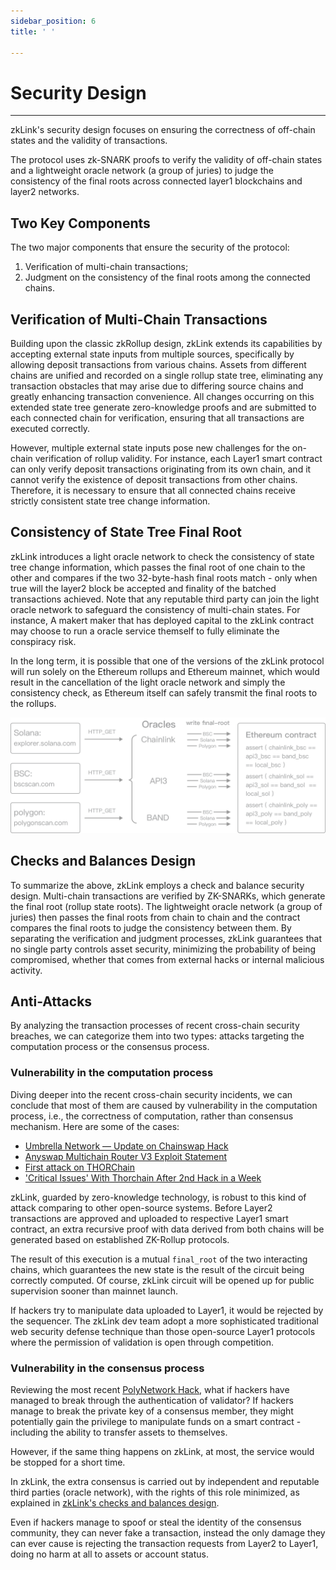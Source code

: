 ```yaml
---
sidebar_position: 6
title: ' '

---
```


# Security Design

---
zkLink's security design focuses on ensuring the correctness of off-chain states and the validity of transactions. 

The protocol uses zk-SNARK proofs to verify the validity of off-chain states and a lightweight oracle network (a group of juries) to judge the consistency of the final roots across connected layer1 blockchains and layer2 networks.

## Two Key Components
The two major components that ensure the security of the protocol:
1. Verification of multi-chain transactions;
2. Judgment on the consistency of the final roots among the connected chains.

## Verification of Multi-Chain Transactions
Building upon the classic zkRollup design, zkLink extends its capabilities by accepting external state inputs from multiple sources, specifically by allowing deposit transactions from various chains. Assets from different chains are unified and recorded on a single rollup state tree, eliminating any transaction obstacles that may arise due to differing source chains and greatly enhancing transaction convenience. All changes occurring on this extended state tree generate zero-knowledge proofs and are submitted to each connected chain for verification, ensuring that all transactions are executed correctly.

However, multiple external state inputs pose new challenges for the on-chain verification of rollup validity. For instance, each Layer1 smart contract can only verify deposit transactions originating from its own chain, and it cannot verify the existence of deposit transactions from other chains. Therefore, it is necessary to ensure that all connected chains receive strictly consistent state tree change information.

## Consistency of State Tree Final Root
zkLink introduces a light oracle network to check the consistency of state tree change information, which passes the final root of one chain to the other and compares if the two 32-byte-hash final roots match - only when true will the layer2 block be accepted and finality of the batched transactions achieved. Note that any reputable third party can join the light oracle network to safeguard the consistency of multi-chain states. For instance, A makert maker that has deployed capital to the zkLink contract may choose to run a oracle service themself to fully eliminate the conspiracy risk.


In the long term, it is possible that one of the versions of the zkLink protocol will run solely on the Ethereum rollups and Ethereum mainnet, which would result in the cancellation of the light oracle network and simply the consistency check, as Ethereum itself can safely transmit the final roots to the rollups.

![oracles](../../static/img/tech/oracles.png)

## Checks and Balances Design

To summarize the above, zkLink employs a check and balance security design. Multi-chain transactions are verified by ZK-SNARKs, which generate the final root (rollup state roots). The lightweight oracle network (a group of juries) then passes the final roots from chain to chain and the contract compares the final roots to judge the consistency between them. By separating the verification and judgment processes, zkLink guarantees that no single party controls asset security, minimizing the probability of being compromised, whether that comes from external hacks or internal malicious activity.


## Anti-Attacks
By analyzing the transaction processes of recent cross-chain security breaches, we can categorize them into two types: attacks targeting the computation process or the consensus process.

### Vulnerability in the computation process
Diving deeper into the recent cross-chain security incidents, we can conclude that most of them are caused by vulnerability in the computation process, i.e., the correctness of computation, rather than consensus mechanism. Here are some of the cases:

* [Umbrella Network — Update on Chainswap Hack](https://medium.com/umbrella-network/umbrella-network-update-on-chainswap-hack-628d1aaaa873)
* [Anyswap Multichain Router V3 Exploit Statement](https://anyswap.medium.com/anyswap-multichain-router-v3-exploit-statement-6833f1b7e6fb)
* [First attack on THORChain](https://www.reddit.com/r/THORChain/comments/oa0kss/first_attack_on_thorchain_fixed_already/)
* ['Critical Issues' With Thorchain After 2nd Hack in a Week](https://decrypt.co/76694/critical-issues-with-thorchain-after-2nd-hack-week)

zkLink, guarded by zero-knowledge technology, is robust to this kind of attack comparing to other open-source systems. Before Layer2 transactions are approved and uploaded to respective Layer1 smart contract, an extra recursive proof with data derived from both chains will be generated based on established ZK-Rollup protocols.

The result of this execution is a mutual `final_root` of the two interacting chains, which guarantees the new state is the result of the circuit being correctly computed. Of course, zkLink circuit will be opened up for public supervision sooner than mainnet launch.

If hackers try to manipulate data uploaded to Layer1, it would be rejected by the sequencer. The zkLink dev team adopt a more sophisticated traditional web security defense technique than those open-source Layer1 protocols where the permission of validation is open through competition.

### Vulnerability in the consensus process
Reviewing the most recent [PolyNetwork Hack](https://decrypt.co/78163/polynetwork-suffers-record-breaking-600-3m-hack), what if hackers have managed to break through the authentication of validator? If hackers manage to break the private key of a consensus member, they might potentially gain the privilege to manipulate funds on a smart contract - including the ability to transfer assets to themselves.

However, if the same thing happens on zkLink, at most, the service would be stopped for a short time.

In zkLink, the extra consensus is carried out by independent and reputable third parties (oracle network), with the rights of this role minimized, as explained in [zkLink's checks and balances design](/docs/Technology/About-Security#checks-and-balances-design).

Even if hackers manage to spoof or steal the identity of the consensus community, they can never fake a transaction, instead the only damage they can ever cause is rejecting the transaction requests from Layer2 to Layer1, doing no harm at all to assets or account status.
